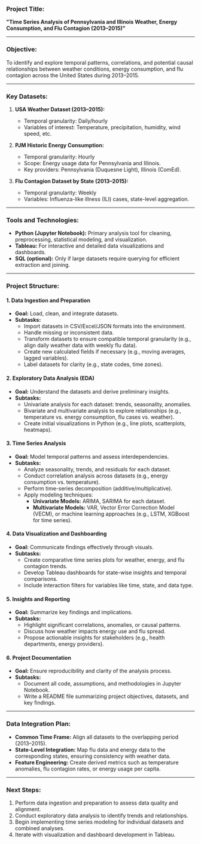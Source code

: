 ### **Project Title:**  
**"Time Series Analysis of Pennsylvania and Illinois Weather, Energy Consumption, and Flu Contagion (2013–2015)"**

---

### **Objective:**  
To identify and explore temporal patterns, correlations, and potential causal relationships between weather conditions, energy consumption, and flu contagion across the United States during 2013–2015.

---

### **Key Datasets:**  
1. **USA Weather Dataset (2013–2015):**  
   - Temporal granularity: Daily/hourly  
   - Variables of interest: Temperature, precipitation, humidity, wind speed, etc.  

2. **PJM Historic Energy Consumption:**  
   - Temporal granularity: Hourly  
   - Scope: Energy usage data for Pennsylvania and Illinois.  
   - Key providers: Pennsylvania (Duquesne Light), Illinois (ComEd).  

3. **Flu Contagion Dataset by State (2013–2015):**  
   - Temporal granularity: Weekly  
   - Variables: Influenza-like illness (ILI) cases, state-level aggregation.  

---

### **Tools and Technologies:**  
- **Python (Jupyter Notebook):** Primary analysis tool for cleaning, preprocessing, statistical modeling, and visualization.  
- **Tableau:** For interactive and detailed data visualizations and dashboards.  
- **SQL (optional):** Only if large datasets require querying for efficient extraction and joining.  

---

### **Project Structure:**  
#### **1. Data Ingestion and Preparation**  
- **Goal:** Load, clean, and integrate datasets.  
- **Subtasks:**  
  - Import datasets in CSV/Excel/JSON formats into the environment.  
  - Handle missing or inconsistent data.  
  - Transform datasets to ensure compatible temporal granularity (e.g., align daily weather data with weekly flu data).  
  - Create new calculated fields if necessary (e.g., moving averages, lagged variables).  
  - Label datasets for clarity (e.g., state codes, time zones).  

#### **2. Exploratory Data Analysis (EDA)**  
- **Goal:** Understand the datasets and derive preliminary insights.  
- **Subtasks:**  
  - Univariate analysis for each dataset: trends, seasonality, anomalies.  
  - Bivariate and multivariate analysis to explore relationships (e.g., temperature vs. energy consumption, flu cases vs. weather).  
  - Create initial visualizations in Python (e.g., line plots, scatterplots, heatmaps).  

#### **3. Time Series Analysis**  
- **Goal:** Model temporal patterns and assess interdependencies.  
- **Subtasks:**  
  - Analyze seasonality, trends, and residuals for each dataset.  
  - Conduct correlation analysis across datasets (e.g., energy consumption vs. temperature).  
  - Perform time-series decomposition (additive/multiplicative).  
  - Apply modeling techniques:  
    - **Univariate Models:** ARIMA, SARIMA for each dataset.  
    - **Multivariate Models:** VAR, Vector Error Correction Model (VECM), or machine learning approaches (e.g., LSTM, XGBoost for time series).  

#### **4. Data Visualization and Dashboarding**  
- **Goal:** Communicate findings effectively through visuals.  
- **Subtasks:**  
  - Create comparative time series plots for weather, energy, and flu contagion trends.  
  - Develop Tableau dashboards for state-wise insights and temporal comparisons.  
  - Include interaction filters for variables like time, state, and data type.  

#### **5. Insights and Reporting**  
- **Goal:** Summarize key findings and implications.  
- **Subtasks:**  
  - Highlight significant correlations, anomalies, or causal patterns.  
  - Discuss how weather impacts energy use and flu spread.  
  - Propose actionable insights for stakeholders (e.g., health departments, energy providers).  

#### **6. Project Documentation**  
- **Goal:** Ensure reproducibility and clarity of the analysis process.  
- **Subtasks:**  
  - Document all code, assumptions, and methodologies in Jupyter Notebook.  
  - Write a README file summarizing project objectives, datasets, and key findings.  

---

### **Data Integration Plan:**  
- **Common Time Frame:** Align all datasets to the overlapping period (2013–2015).  
- **State-Level Integration:** Map flu data and energy data to the corresponding states, ensuring consistency with weather data.  
- **Feature Engineering:** Create derived metrics such as temperature anomalies, flu contagion rates, or energy usage per capita.  

---

### **Next Steps:**  
1. Perform data ingestion and preparation to assess data quality and alignment.  
2. Conduct exploratory data analysis to identify trends and relationships.  
3. Begin implementing time series modeling for individual datasets and combined analyses.  
4. Iterate with visualization and dashboard development in Tableau.
